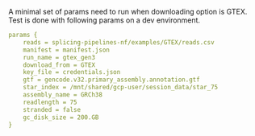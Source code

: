 A minimal set of params need to run when downloading option is GTEX. Test is done with following params on a dev environment.

```yaml
params {
    reads = splicing-pipelines-nf/examples/GTEX/reads.csv
    manifest = manifest.json
    run_name = gtex_gen3
    download_from = GTEX
    key_file = credentials.json
    gtf = gencode.v32.primary_assembly.annotation.gtf
    star_index = /mnt/shared/gcp-user/session_data/star_75
    assembly_name = GRCh38
    readlength = 75
    stranded = false
    gc_disk_size = 200.GB
}
```
